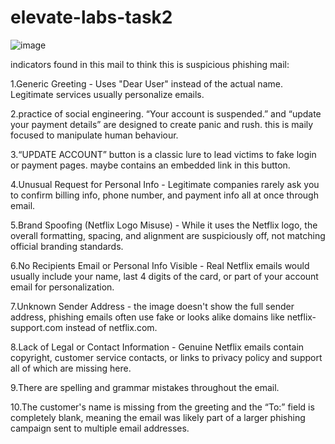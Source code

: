 # elevate-labs-task2

![image](https://github.com/user-attachments/assets/b0208028-ab93-418f-9642-3f5c3e0db406)

indicators found in this mail to think this is suspicious phishing mail:

1.Generic Greeting - Uses "Dear User" instead of the actual name. Legitimate services usually personalize emails.

2.practice of social engineering. “Your account is suspended.” and “update your payment details” are designed to create panic and rush. this is maily focused to manipulate human behaviour.

3.“UPDATE ACCOUNT” button is a classic lure to lead victims to fake login or payment pages. maybe contains an embedded link in this button.

4.Unusual Request for Personal Info - Legitimate companies rarely ask you to confirm billing info, phone number, and payment info all at once through email.

5.Brand Spoofing (Netflix Logo Misuse) - While it uses the Netflix logo, the overall formatting, spacing, and alignment are suspiciously off, not matching official branding standards.

6.No Recipients Email or Personal Info Visible - Real Netflix emails would usually include your name, last 4 digits of the card, or part of your account email for personalization.

7.Unknown Sender Address - the image doesn't show the full sender address, phishing emails often use fake or looks alike domains like netflix-support.com instead of netflix.com.

8.Lack of Legal or Contact Information - Genuine Netflix emails contain copyright, customer service contacts, or links to privacy policy and support all of which are missing here.

9.There are spelling and grammar mistakes throughout the email.

10.The customer's name is missing from the greeting and the “To:” field is completely blank, meaning the email was likely part of a larger phishing campaign sent to multiple email addresses.
